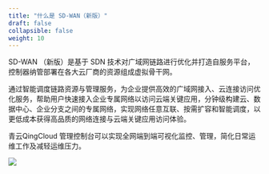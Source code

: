 ```yaml
---
title: "什么是 SD-WAN（新版）"
draft: false
collapsible: false
weight: 10
---
```


SD-WAN （新版）是基于 SDN 技术对广域网链路进行优化并打造自服务平台，控制器纳管部署在各大云厂商的资源组成虚拟骨干网。

通过智能调度链路资源与管理服务，为企业提供高效的广域网接入、云连接访问优化服务，帮助用户快速接入企业专属网络以访问云端关键应用，分钟级构建云、数据中心、企业分支之间的专属网络，实现网络任意互联、按需扩容和智能调度，以更低成本获得高品质的网络连接与云端关键应用访问体验。

青云QingCloud 管理控制台可以实现全网端到端可视化监控、管理，简化日常运维工作及减轻运维压力。

![](../../_images/architecture.png)





